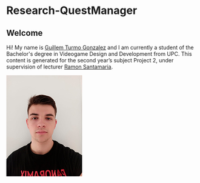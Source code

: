 # Research-QuestManager

## Welcome
 
 Hi! My name is [Guillem Turmo Gonzalez](https://www.linkedin.com/in/gturmo/) and I am currently a student of the Bachelor's degree in Videogame Design and Development from UPC. This content is generated for the second year’s subject Project 2, under supervision of lecturer [Ramon Santamaria](https://www.linkedin.com/in/raysan/). 
 
![](https://github.com/Turmo11/Research-QuestManager/blob/master/docs/images/ProfilePic.png)

